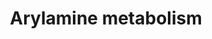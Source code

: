 ---
annotations:
- type: Pathway Ontology
  value: arylamine metabolic pathway
authors:
- MaintBot
- Khanspers
- Mkutmon
description: ''
last-edited: 2019-09-17
organisms:
- Pan troglodytes
redirect_from:
- /index.php/Pathway:WP875
- /instance/WP875
schema-jsonld:
- '@context': https://schema.org/
  '@id': https://wikipathways.github.io/pathways/WP875.html
  '@type': Dataset
  creator:
    '@type': Organization
    name: WikiPathways
  description: ''
  keywords:
  - UGT1A4
  - Q9N256_PANTR
  - O-acetylarylamine
  - N-aryl sulfamic acid
  - SULT1A1
  - Arylamine
  - Arylamine N,O-sulfate
  - NAT2
  - UGT1A9
  - NAT1
  - N-Acetylarylamine
  - Acetyl-CoA
  - N-hydroxyarylamine
  - Deacetylase
  - SULT1A2
  - Coenzyme A
  - Arylamine N-glucuronide
  - N-hydroxy-N-acetylamine
  license: CC0
  name: Arylamine metabolism
seo: CreativeWork
title: Arylamine metabolism
wpid: WP875
---